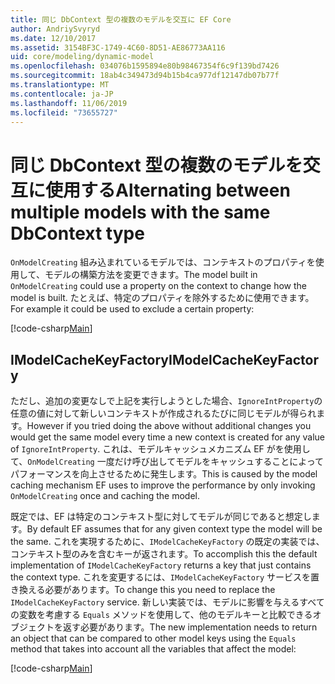 ```yaml
---
title: 同じ DbContext 型の複数のモデルを交互に EF Core
author: AndriySvyryd
ms.date: 12/10/2017
ms.assetid: 3154BF3C-1749-4C60-8D51-AE86773AA116
uid: core/modeling/dynamic-model
ms.openlocfilehash: 034076b1595894e80b98467354f6c9f139bd7426
ms.sourcegitcommit: 18ab4c349473d94b15b4ca977df12147db07b77f
ms.translationtype: MT
ms.contentlocale: ja-JP
ms.lasthandoff: 11/06/2019
ms.locfileid: "73655727"
---
```

# <a name="alternating-between-multiple-models-with-the-same-dbcontext-type"></a><span data-ttu-id="a440f-102">同じ DbContext 型の複数のモデルを交互に使用する</span><span class="sxs-lookup"><span data-stu-id="a440f-102">Alternating between multiple models with the same DbContext type</span></span>

<span data-ttu-id="a440f-103">`OnModelCreating` 組み込まれているモデルでは、コンテキストのプロパティを使用して、モデルの構築方法を変更できます。</span><span class="sxs-lookup"><span data-stu-id="a440f-103">The model built in `OnModelCreating` could use a property on the context to change how the model is built.</span></span> <span data-ttu-id="a440f-104">たとえば、特定のプロパティを除外するために使用できます。</span><span class="sxs-lookup"><span data-stu-id="a440f-104">For example it could be used to exclude a certain property:</span></span>

[!code-csharp[Main](../../../samples/core/DynamicModel/DynamicContext.cs?name=Class)]

## <a name="imodelcachekeyfactory"></a><span data-ttu-id="a440f-105">IModelCacheKeyFactory</span><span class="sxs-lookup"><span data-stu-id="a440f-105">IModelCacheKeyFactory</span></span>

<span data-ttu-id="a440f-106">ただし、追加の変更なしで上記を実行しようとした場合、`IgnoreIntProperty`の任意の値に対して新しいコンテキストが作成されるたびに同じモデルが得られます。</span><span class="sxs-lookup"><span data-stu-id="a440f-106">However if you tried doing the above without additional changes you would get the same model every time a new context is created for any value of `IgnoreIntProperty`.</span></span> <span data-ttu-id="a440f-107">これは、モデルキャッシュメカニズム EF がを使用して、`OnModelCreating` 一度だけ呼び出してモデルをキャッシュすることによってパフォーマンスを向上させるために発生します。</span><span class="sxs-lookup"><span data-stu-id="a440f-107">This is caused by the model caching mechanism EF uses to improve the performance by only invoking `OnModelCreating` once and caching the model.</span></span>

<span data-ttu-id="a440f-108">既定では、EF は特定のコンテキスト型に対してモデルが同じであると想定します。</span><span class="sxs-lookup"><span data-stu-id="a440f-108">By default EF assumes that for any given context type the model will be the same.</span></span> <span data-ttu-id="a440f-109">これを実現するために、`IModelCacheKeyFactory` の既定の実装では、コンテキスト型のみを含むキーが返されます。</span><span class="sxs-lookup"><span data-stu-id="a440f-109">To accomplish this the default implementation of `IModelCacheKeyFactory` returns a key that just contains the context type.</span></span> <span data-ttu-id="a440f-110">これを変更するには、`IModelCacheKeyFactory` サービスを置き換える必要があります。</span><span class="sxs-lookup"><span data-stu-id="a440f-110">To change this you need to replace the `IModelCacheKeyFactory` service.</span></span> <span data-ttu-id="a440f-111">新しい実装では、モデルに影響を与えるすべての変数を考慮する `Equals` メソッドを使用して、他のモデルキーと比較できるオブジェクトを返す必要があります。</span><span class="sxs-lookup"><span data-stu-id="a440f-111">The new implementation needs to return an object that can be compared to other model keys using the `Equals` method that takes into account all the variables that affect the model:</span></span>

[!code-csharp[Main](../../../samples/core/DynamicModel/DynamicModelCacheKeyFactory.cs?name=Class)]
